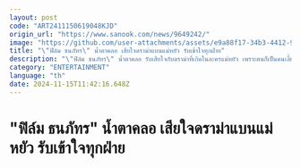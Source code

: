 ```yaml
---
layout: post
code: "ART2411150619048KJD"
origin_url: "https://www.sanook.com/news/9649242/"
image: "https://github.com/user-attachments/assets/e9a88f17-34b3-4412-965b-ad2fe2af9ced"
title: "\"ฟิล์ม ธนภัทร\" น้ำตาคลอ เสียใจดราม่าแบนแม่หยัว รับเข้าใจทุกฝ่าย"
description: "\"ฟิล์ม ธนภัทร\" น้ำตาคลอ รับเสียใจกับดราม่าที่เกิดในละครแม่หยัว เพราะตนก็เป็นคนเลี้ยงแมวเหมือนกัน เผยทางช่องวันจะไม่นำสัตว์จริงมาแสดงอีกแล้ว"
category: "ENTERTAINMENT"
language: "th"
date: 2024-11-15T11:42:16.648Z
---
```


# "ฟิล์ม ธนภัทร" น้ำตาคลอ เสียใจดราม่าแบนแม่หยัว รับเข้าใจทุกฝ่าย